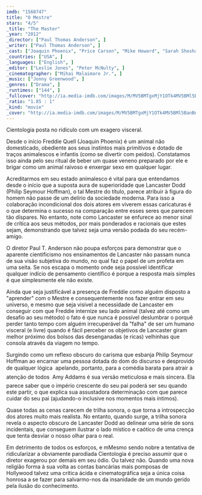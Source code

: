 ```yaml
---
imdb: "1560747"
title: "O Mestre"
stars: "4/5"
_title: "The Master"
_year: "2012"
_director: ["Paul Thomas Anderson", ]
_writer: ["Paul Thomas Anderson", ]
_cast: ["Joaquin Phoenix", "Price Carson", "Mike Howard", "Sarah Shoshana David", "Bruce Goodchild", "Matt Hering", "Dan Anderson", "Andrew Koponen", "Jeffrey W. Jenkins", ]
_countries: ["USA", ]
_languages: ["English", ]
_editor: ["Leslie Jones", "Peter McNulty", ]
_cinematographer: ["Mihai Malaimare Jr.", ]
_music: ["Jonny Greenwood", ]
_genres: ["Drama", ]
_runtimes: ["144", ]
_fullcover: "http://ia.media-imdb.com/images/M/MV5BMTgxMjY1OTk4MV5BMl5BanBnXkFtZTcwOTQ3NDMxOQ@@.jpg"
_ratio: "1.85 : 1"
_kind: "movie"
_cover: "http://ia.media-imdb.com/images/M/MV5BMTgxMjY1OTk4MV5BMl5BanBnXkFtZTcwOTQ3NDMxOQ@@._V1._SX100_SY140_.jpg"
---
```



Cientologia posta no ridículo com um exagero visceral.

Desde o início Freddie Quell (Joaquin Phoenix) é um animal não domesticado, obediente aos seus instintos mais primitivos e dotado de traços animalescos e infantis (como se divertir com peidos). Constatamos isso ainda pelo seu ritual de beber um quase veneno preparado por ele e brigar como um animal raivoso e enxergar sexo em qualquer lugar.

Acreditarmos em seu estado animalesco é vital para que entendamos desde o início que a suposta aura de superioridade que Lancaster Dodd (Philip Seymour Hoffman), o tal Mestre do título, parece atribuir à figura do homem não passe de um delírio da sociedade moderna. Para isso a colaboração incondicional dos dois atores em viverem essas caricaturas é o que determina o sucesso na comparação entre esses seres que parecem tão díspares. No entanto, note como Lancaster se enfurece ao menor sinal de crítica aos seus métodos, por mais ponderados e racionais que estes sejam, demonstrando que talvez seja uma versão podada do seu recém-amigo.

O diretor Paul T. Anderson não poupa esforços para demonstrar que o aparente cientificismo nos ensinamentos de Lancaster não passam nunca de sua visão subjetiva do mundo, no qual faz o papel de um profeta em uma seita. Se nos escapa o momento onde seja possível identificar qualquer indício de pensamento científico é porque a resposta mais simples é que simplesmente ele não existe.

Ainda que seja justificável a presença de Freddie como alguém disposto a "aprender" com o Mestre e consequentemente nos fazer entrar em seu universo, e mesmo que seja visível a necessidade de Lancaster em conseguir com que Freddie internize seu lado animal (talvez até como um desafio ao seu método) o fato é que nunca é possível deslumbrar o porquê perder tanto tempo com alguém irrecuperável da "falha" de ser um humano visceral (e livre) quando é fácil perceber os objetivos de Lancaster giram melhor próximo dos bolsos das desenganadas (e ricas) velhinhas que consola através da viagem no tempo.

Surgindo como um reflexo obscuro do carisma que esbanja Philip Seymour Hoffman ao encarnar uma pessoa dotada do dom do discurso e desprovido de qualquer lógica  apelando, portanto, para a comédia barata para atrair a atenção de todos  Amy Addams é sua versão meticulosa e mais sincera. Ela parece saber que o império crescente do seu pai poderá ser seu quando este partir, o que explica sua assustadora determinação com que parece cuidar do seu pai (ajudando-o inclusive nos momentos mais íntimos).

Quase todas as cenas carecem de trilha sonora, o que torna a introspecção dos atores muito mais realista. No entanto, quando surge, a trilha sonora revela o aspecto obscuro de Lancaster Dodd ao delinear uma série de sons incidentais, que conseguem ilustrar o lado místico e caótico de uma crença que tenta desviar o nosso olhar para o real.

Em detrimento de todos os esforços, e mMesmo sendo nobre a tentativa de ridicularizar a obviamente parodiada Cientologia é preciso assumir que o diretor exagerou por demais em seu ódio. Ou talvez não. Quando uma nova religião forma à sua volta as contas bancárias mais pomposas de Hollywood talvez uma crítica ácida e cinematográfica seja a única coisa honrosa a se fazer para salvarmo-nos da insanidade de um mundo gerido pela ilusão do conhecimento.

